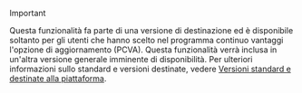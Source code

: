 > [!IMPORTANT]
> Questa funzionalità fa parte di una versione di destinazione ed è disponibile soltanto per gli utenti che hanno scelto nel programma continuo vantaggi l'opzione di aggiornamento (PCVA). Questa funzionalità verrà inclusa in un'altra versione generale imminente di disponibilità. Per ulteriori informazioni sullo standard e versioni destinate, vedere [Versioni standard e destinate alla piattaforma](../get-started/public-preview-releases.md).

